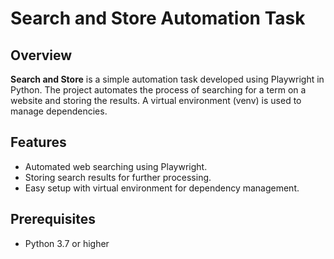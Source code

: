 # Search and Store Automation Task

## Overview
**Search and Store** is a simple automation task developed using Playwright in Python. The project automates the process of searching for a term on a website and storing the results. A virtual environment (venv) is used to manage dependencies.

## Features
- Automated web searching using Playwright.
- Storing search results for further processing.
- Easy setup with virtual environment for dependency management.

## Prerequisites
- Python 3.7 or higher
